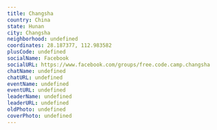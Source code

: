 ```yaml
---
title: Changsha
country: China
state: Hunan
city: Changsha
neighborhood: undefined
coordinates: 28.187377, 112.983582
plusCode: undefined
socialName: Facebook
socialURL: https://www.facebook.com/groups/free.code.camp.changsha
chatName: undefined
chatURL: undefined
eventName: undefined
eventURL: undefined
leaderName: undefined
leaderURL: undefined
oldPhoto: undefined
coverPhoto: undefined
---
```

